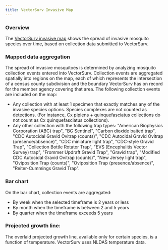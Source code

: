 ```yaml
---
title: VectorSurv Invasive Map
---
```


### Overview

The [VectorSurv invasive map](https://maps.vectorsurv.org/invasive) shows the spread of invasive mosquito species over time, based on collection data submitted to VectorSurv.

### Mapped data aggregation

The spread of invasive mosquitoes is determined by analyzing mosquito collection events entered into VectorSurv. Collection events are aggregated spatially into regions on the map, each of which represents the intersection of a census county subdivision and the boundary VectorSurv has on record for the member agency covering that area. The following collection events are included on the map:

- Any collection with at least 1 specimen that exactly matches any of the invasive species options. Species complexes are not counted as detections. (For instance, Cx pipiens + quinquefasciatus collections do not count as Cx quinquefasciatus collections).
- Any other collection with the following trap types: "American Biophysics Corporation (ABC) trap", "BG Sentinel", "Carbon dioxide baited trap", "CDC Autocidal Gravid Ovitrap (counts)", "CDC Autocidal Gravid Ovitrap (presence/absence)", "CDC miniature light trap", "CDC-style Gravid Trap", "Collection Bottle Rotator Trap", "EVS (Encephalitis Vector Survey) trap", "Frommer Updraft Gravid Trap", "Gravid trap", "Modified CDC Autocidal Gravid Ovitrap (counts)", "New Jersey light trap", "Oviposition Trap (counts)", "Oviposition Trap (presence/absence)", "Reiter-Cummings Gravid Trap".

### Bar chart

On the bar chart, collection events are aggregated:

- By week when the selected timeframe is 2 years or less
- By month when the timeframe is between 2 and 5 years
- By quarter when the timeframe exceeds 5 years

### Projected growth line:

The overlaid projected growth line, available only for certain species, is a function of temperature. VectorSurv uses NLDAS temperature data.
